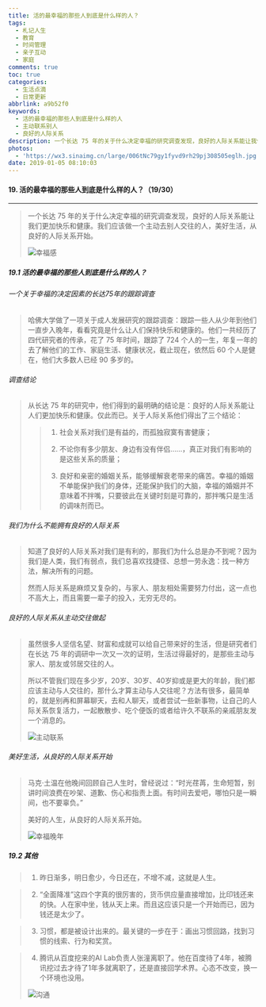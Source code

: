 ```yaml
---
title: 活的最幸福的那些人到底是什么样的人？
tags:
  - 札记人生
  - 教育
  - 时间管理
  - 亲子互动
  - 家庭
comments: true
toc: true
categories:
  - 生活点滴
  - 日常更新
abbrlink: a9b52f0
keywords:
  - 活的最幸福的那些人到底是什么样的人
  - 主动联系别人
  - 良好的人际关系
description: 一个长达 75 年的关于什么决定幸福的研究调查发现，良好的人际关系能让我们更加快乐和健康。我们应该做一个主动去别人交往的人，美好生活，从良好的人际关系开始。
photos:
  - 'https://wx3.sinaimg.cn/large/006tNc79gy1fyvd9rh29pj308505eglh.jpg'
date: 2019-01-05 08:10:03
---
```

<script type="text/javascript" src="/js/src/bai.js"></script>

#### 19. 活的最幸福的那些人到底是什么样的人？（19/30）
---
> 一个长达 75 年的关于什么决定幸福的研究调查发现，良好的人际关系能让我们更加快乐和健康。我们应该做一个主动去别人交往的人，美好生活，从良好的人际关系开始。
>
> ![幸福感](https://wx2.sinaimg.cn/large/006tNc79gy1fyvd88szotj30m80et40b.jpg)

##### 19.1 活的最幸福的那些人到底是什么样的人？

###### 一个关于幸福的决定因素的长达75年的跟踪调查
> 哈佛大学做了一项关于成人发展研究的跟踪调查：跟踪一些人从少年到他们一直步入晚年，看看究竟是什么让人们保持快乐和健康的。他们一共经历了四代研究者的传承，花了 75 年时间，跟踪了 724 个人的一生，年复一年的去了解他们的工作、家庭生活、健康状况，截止现在，依然后 60 个人是健在，他们大多数人已经 90 多岁的。

###### 调查结论
> 从长达 75 年的研究中，他们得到的最明确的结论是：良好的人际关系能让人们更加快乐和健康。仅此而已。关于人际关系他们得出了三个结论：
>
>> 1. 社会关系对我们是有益的，而孤独寂寞有害健康；
>>
>> 2. 不论你有多少朋友、身边有没有伴侣……，真正对我们有影响的是这些关系的质量；
>>
>> 3. 良好和亲密的婚姻关系，能够缓解衰老带来的痛苦。幸福的婚姻不单能保护我们的身体，还能保护我们的大脑，幸福的婚姻并不意味着不拌嘴，只要彼此在关键时刻是可靠的，那拌嘴只是生活的调味剂而已。

###### 我们为什么不能拥有良好的人际关系
> 知道了良好的人际关系对我们是有利的，那我们为什么总是办不到呢？因为我们是人类，我们有弱点，我们总喜欢找捷径、总想一劳永逸：找一种方法，解决所有的问题。
>
> 然而人际关系是麻烦又复杂的，与家人、朋友相处需要努力付出，这一点也不高大上，而且需要一辈子的投入，无穷无尽的。

###### 良好的人际关系从主动交往做起
> 虽然很多人坚信名望、财富和成就可以给自己带来好的生活，但是研究者们在长达 75 年的调研中一次又一次的证明，生活过得最好的，是那些主动与家人、朋友或邻居交往的人。
>
> 所以不管我们现在多少岁，20岁、30岁、40岁抑或是更大的年龄，我们都应该主动与人交往的，那什么才算主动与人交往呢？方法有很多，最简单的，就是别再和屏幕聊天，去和人聊天，或者尝试一些新事物，让自己的人际关系恢复活力，一起散散步、吃个便饭的或者给许久不联系的亲戚朋友发一个消息的。
>
> ![主动联系](https://wx1.sinaimg.cn/large/006tNc79gy1fyvd7lc6wdj30ir0xcabp.jpg)

###### 美好生活，从良好的人际关系开始
> 马克·土温在他晚间回顾自己人生时，曾经说过：“时光荏苒，生命短暂，别讲时间浪费在吵架、道歉、伤心和指责上面。有时间去爱吧，哪怕只是一瞬间，也不要辜负。”
>
> 美好的人生，从良好的人际关系开始。
>
> ![幸福晚年](https://wx4.sinaimg.cn/large/006tNc79gy1fyvd8t9dskj30sk0ja0y5.jpg)

##### 19.2 其他
> 1. 昨日渐多，明日愈少，今日还在，不增不减，这就是人生。

> 2. “全面降准”这四个字真的很厉害的，货币供应量直接增加，比印钱还来的快。人在家中坐，钱从天上来。而且这应该只是一个开始而已，因为钱还是太少了。

> 3. 习惯，都是被设计出来的。最关键的一步在于：画出习惯回路，找到习惯的线索、行为和奖赏。


> 4. 腾讯从百度挖来的AI Lab负责人张潼离职了。他在百度待了4年，被腾讯挖过去才待了1年多就离职了，还是直接回学术界。心态不改变，换一个环境也没用。
>
> ![沟通](https://wx1.sinaimg.cn/large/006tNc79gy1fyvdg8x2rrj30ju0b6di4.jpg)

